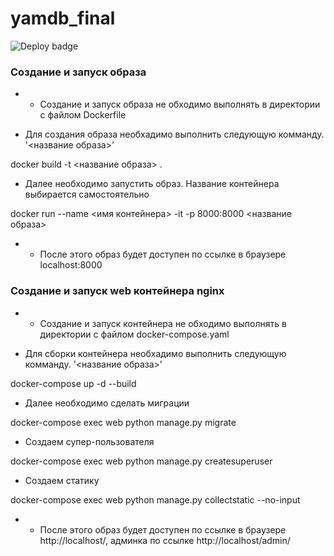 # yamdb_final

![Deploy badge](https://github.com/Junior-George/yamdb_final/actions/workflows/yamdb_workflow.yml/badge.svg)


### Создание и запуск образа 

 

* * Создание и запуск образа не обходимо выполнять в директории с файлом Dockerfile 

 

* Для создания образа необхадимо выполнить следующую комманду. '<название образа>'

docker build -t <название образа> .  

 

* Далее необходимо запустить образ. Название контейнера выбирается самостоятельно 

docker run --name <имя контейнера> -it -p 8000:8000 <название образа> 

 

* * После этого образ будет доступен по ссылке в браузере localhost:8000 

 

 

### Создание и запуск web контейнера nginx 

 

* * Создание и запуск контейнера не обходимо выполнять в директории с файлом docker-compose.yaml 

 

* Для сборки контейнера необхадимо выполнить следующую комманду. '<название образа>'

docker-compose up -d --build 

 

* Далее необходимо сделать миграции 

docker-compose exec web python manage.py migrate 

 

* Создаем супер-пользователя 

docker-compose exec web python manage.py createsuperuser 

 

* Создаем статику 

docker-compose exec web python manage.py collectstatic --no-input 

 

* * После этого образ будет доступен по ссылке в браузере http://localhost/, админка по ссылке http://localhost/admin/